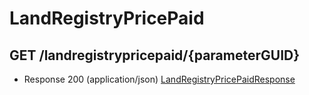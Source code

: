 # LandRegistryPricePaid


## GET /landregistrypricepaid/{parameterGUID}
- Response 200 (application/json)
[LandRegistryPricePaidResponse](LandRegistryPricePaidResponse.md)
